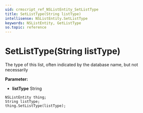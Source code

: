 ```yaml
---
uid: crmscript_ref_NSListEntity_SetListType
title: SetListType(String listType)
intellisense: NSListEntity.SetListType
keywords: NSListEntity, GetListType
so.topic: reference
---
```


# SetListType(String listType)

The type of this list, often indicated by the database name, but not necessarily

**Parameter:** 
* **listType** String

```crmscript
NSListEntity thing;
String listType;
thing.SetListType(listType);
```

